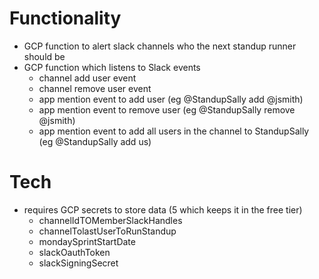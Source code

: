 # Functionality
- GCP function to alert slack channels who the next standup runner should be
- GCP function which listens to Slack events
  - channel add user event
  - channel remove user event
  - app mention event to add user (eg @StandupSally add @jsmith)
  - app mention event to remove user (eg @StandupSally remove @jsmith)
  - app mention event to add all users in the channel to StandupSally (eg @StandupSally add us)

# Tech
- requires GCP secrets to store data (5 which keeps it in the free tier)
  - channelIdTOMemberSlackHandles
  - channelTolastUserToRunStandup
  - mondaySprintStartDate
  - slackOauthToken
  - slackSigningSecret